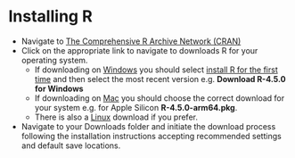 # Installing R

* Navigate to <a href="https://cloud.r-project.org/" target="_blank">The Comprehensive R Archive Network (CRAN)</a>
* Click on the appropriate link to navigate to downloads R for your operating system.
    * If downloading on <a href="https://cloud.r-project.org/bin/windows/" target="_blank">Windows</a> you should select <a href="https://cloud.r-project.org/bin/windows/base/" target="_blank">install R for the first time</a> and then select the most recent version e.g. **Download R-4.5.0 for Windows**
    * If downloading on <a href="https://cloud.r-project.org/bin/macosx/" target="_blank">Mac</a> you should choose the correct download for your system 
e.g. for Apple Silicon **R-4.5.0-arm64.pkg**.
    * There is also a <a href="https://cloud.r-project.org/bin/linux/" target="_blank">Linux</a> download if you prefer.
* Navigate to your Downloads folder and initiate the download process following the installation 
instructions accepting recommended settings and default save locations.



